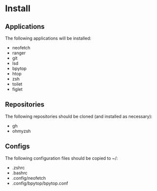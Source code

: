 # Install

## Applications

The following applications will be installed:

- neofetch
- ranger
- git
- lsd
- bpytop
- htop
- zsh
- toilet
- figlet

## Repositories

The following repositories should be cloned (and installed as necessary):

- gh
- ohmyzsh

## Configs

The following configuration files should be copied to ~/:

- .zshrc
- .bashrc
- .config/neofetch
- .config/bpytop/bpytop.conf
